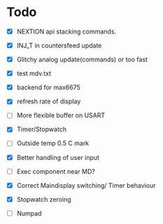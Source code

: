 # Todo
- [x] NEXTION api stacking commands.
- [x] INJ_T in countersfeed update
- [x] Glitchy analog update(commands) or too fast
- [x] test mdv.txt
- [x] backend for max6675
- [x] refresh rate of display
- [ ] More flexible buffer on USART
- [x] Timer/Stopwatch
- [ ] Outside temp 0.5 C mark
- [x] Better handling of user input
- [ ] Exec component near MD?
- [x] Correct Maindisplay switching/ Timer behaviour
- [x] Stopwatch zeroing
- [ ] Numpad
  